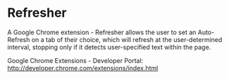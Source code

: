 Refresher
=========

A Google Chrome extension - Refresher allows the user to set an Auto-Refresh on a tab of their choice, which will refresh at the user-determined interval, stopping only if it detects user-specified text within the page.

Google Chrome Extensions - Developer Portal: http://developer.chrome.com/extensions/index.html

